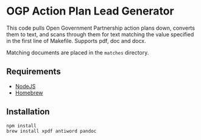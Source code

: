 OGP Action Plan Lead Generator
==============================

This code pulls Open Government Partnership action plans down, converts them to text, and scans through them for text matching the value specified in the first line of Makefile. Supports pdf, doc and docx.

Matching documents are placed in the `matches` directory.


Requirements
------------
* [NodeJS](http://nodejs.org/)
* [Homebrew](http://brew.sh/)


Installation
------------
    npm install
    brew install xpdf antiword pandoc
